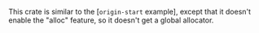 This crate is similar to the [`origin-start` example], except that it doesn't
enable the "alloc" feature, so it doesn't get a global allocator.

[origin-start example]: https://github.com/sunfishcode/origin/blob/main/example-crates/origin-start/README.md
